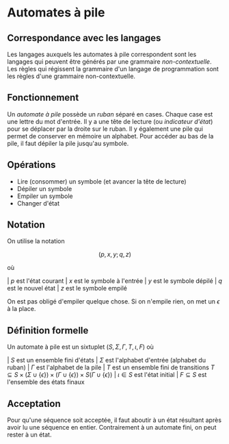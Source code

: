 # Automates à pile

## Correspondance avec les langages

Les langages auxquels les automates à pile correspondent sont les langages qui peuvent être générés par une grammaire *non-contextuelle*. Les règles qui régissent la grammaire d'un langage de programmation sont les règles d'une grammaire non-contextuelle.

## Fonctionnement

Un *automate à pile* possède un *ruban* séparé en cases. Chaque case est une lettre du mot d'entrée. Il y a une tête de lecture (ou *indicateur d'état*) pour se déplacer par la droite sur le ruban. Il y également une pile qui permet de conserver en mémoire un alphabet. Pour accéder au bas de la pile, il faut dépiler la pile jusqu'au symbole.

## Opérations

- Lire (consommer) un symbole (et avancer la tête de lecture)
- Dépiler un symbole
- Empiler un symbole
- Changer d'état

## Notation

On utilise la notation

$$(p, x, y; q, z)$$

où

| $p$ est l'état courant
| $x$ est le symbole à l'entrée
| $y$ est le symbole dépilé
| $q$ est le nouvel état
| $z$ est le symbole empilé

On est pas obligé d'empiler quelque chose. Si on n'empile rien, on met un $\epsilon$ à la place.

## Définition formelle

Un automate à pile est un sixtuplet $(S, \Sigma, \Gamma, T, \iota, F)$ où

| $S$ est un ensemble fini d'états
| $\Sigma$ est l'alphabet d'entrée (alphabet du ruban)
| $\Gamma$ est l'alphabet de la pile
| $T$ est un ensemble fini de transitions $T \subseteq S \times (\Sigma \cup \{\epsilon\}) \times (\Gamma \cup \{\epsilon\}) \times S (\Gamma \cup \{\epsilon\})$
| $\iota \in S$ est l'état initial
| $F \subseteq S$ est l'ensemble des états finaux

## Acceptation

Pour qu'une séquence soit acceptée, il faut aboutir à un état résultant après avoir lu une séquence en entier. Contrairement à un automate fini, on peut rester à un état.
